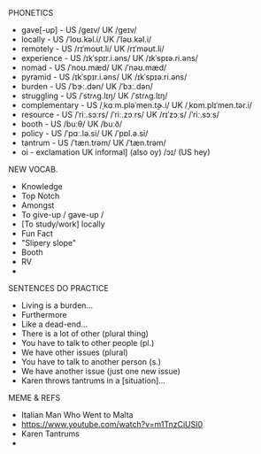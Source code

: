 PHONETICS

- gave[-up] - US  /ɡeɪv/ UK  /ɡeɪv/
- locally - US  /ˈloʊ.kəl.i/ UK  /ˈləʊ.kəl.i/
- remotely - US  /rɪˈmoʊt.li/ UK  /rɪˈməʊt.li/
- experience - US  /ɪkˈspɪr.i.əns/ UK  /ɪkˈspɪə.ri.əns/
- nomad - US  /ˈnoʊ.mæd/ UK  /ˈnəʊ.mæd/
- pyramid - US  /ɪkˈspɪr.i.əns/ UK  /ɪkˈspɪə.ri.əns/
- burden - US  /ˈbɝː.dən/ UK  /ˈbɜː.dən/
- struggling - US  /ˈstrʌɡ.lɪŋ/ UK  /ˈstrʌɡ.lɪŋ/ 
- complementary - US  /ˌkɑːm.pləˈmen.t̬ɚ.i/ UK  /ˌkɒm.plɪˈmen.tər.i/
- resource - US  /ˈriː.sɔːrs/ /ˈriː.zɔːrs/ UK  /rɪˈzɔːs/ /ˈriː.sɔːs/ 
- booth - US  /buːθ/ UK  /buːð/
- policy - US  /ˈpɑː.lə.si/ UK  /ˈpɒl.ə.si/
- tantrum - US  /ˈtæn.trəm/ UK  /ˈtæn.trəm/
- oi - exclamation UK informal] (also oy) /ɔɪ/ (US hey)

NEW VOCAB.

- Knowledge
- Top Notch
- Amongst
- To give-up / gave-up / 
- [To study/work] locally
- Fun Fact
- "Slipery slope" 
- Booth
- RV 
- 


SENTENCES DO PRACTICE

- Living is a burden...
- Furthermore
- Like a dead-end...
- There is a lot of other (plural thing)
- You have to talk to other people (pl.)
- We have other issues (plural)
- You have to talk to another person (s.)
- We have another issue (just one new issue)
- Karen throws tantrums in a [situation]...


MEME & REFS

- Italian Man Who Went to Malta
- https://www.youtube.com/watch?v=m1TnzCiUSI0
- Karen Tantrums
- 
